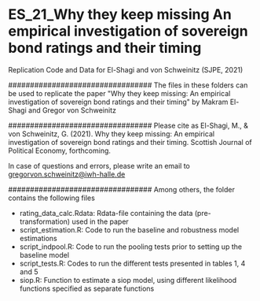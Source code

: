 # ES_21_Why they keep missing An empirical investigation of sovereign bond ratings and their timing
Replication Code and Data for El-Shagi and von Schweinitz (SJPE, 2021)


#################################
The files in these folders can be used to replicate the paper
"Why they keep missing: An empirical investigation of sovereign bond ratings and their timing"
by Makram El-Shagi and Gregor von Schweinitz

#################################
Please cite as 
El-Shagi, M., & von Schweinitz, G. (2021). Why they keep missing: An empirical investigation of sovereign bond ratings and their timing. Scottish Journal of Political Economy, forthcoming.

In case of questions and errors, please write an email to
gregorvon.schweinitz@iwh-halle.de

#################################
Among others, the folder contains the following files
- rating_data_calc.Rdata:  	Rdata-file containing the data (pre-transformation) used in the paper
- script_estimation.R: 		Code to run the baseline and robustness model estimations
- script_indpool.R: 		Code to run the pooling tests prior to setting up the baseline model
- script_tests.R:		Codes to run the different tests presented in tables 1, 4 and 5
- siop.R:			Function to estimate a siop model, using different likelihood functions specified as separate functions
